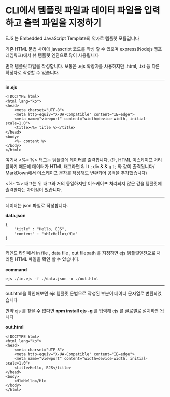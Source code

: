 # CLI에서 템플릿 파일과 데이터 파일을 입력하고 출력 파일을 지정하기

EJS 는 Embedded JavaScript Template의 약자로 템플릿 모듈입니다   

기존 HTML 문법 사이에 javascript 코드를 작성 할 수 있으며 
express(Nodejs 웹프레임워크)에서 뷰 템플릿 엔진으로 많이 사용됩니다   

먼저 템플릿 파일을 작성합니다. 보통은 .ejs 확장자를 사용하지만 .html, .txt 등 다른 확장자로 작성할 수 있습니다.

- - - - -

**in.ejs**
```
<!DOCTYPE html>
<html lang="ko">
<head>
    <meta charset="UTF-8">
    <meta http-equiv="X-UA-Compatible" content="IE=edge">
    <meta name="viewport" content="width=device-width, initial-scale=1.0">
    <title><%= title %></title>
</head>
<body>
    <%- content %>
</body>
</html>
```

여기서 <%= %> 태그는 템플릿에 데이터를 출력합니다. (단, HTML 이스케이프 처리를하기 때문에 데이터가 HTML 태그라면 & l t ; div & & g t ; 와 같이 출력됩니다/ MarkDown에서 이스케이프 문자를 작성해도 변환되어 공백을 추가했습니다)

<%- %> 태그는 위 태그와 거의 동일하지만 이스케이프 처리되지 않은 값을 템플릿에 출력한다는 차이점이 있습니다.   

- - - - -

데이터는 json 파일로 작성합니다. 

**data.json**
```
{
    "title" : "Hello, EJS",
    "content" : "<H1>Hello</H1>"
}
```

- - - - -

커멘드 라인에서 in file , data file , out filepath 를 지정하면 ejs 템플릿엔진으로 처리된 HTML 파일을 확인 할 수 있습니다.

**command**
```
ejs ./in.ejs -f ./data.json -o ./out.html
```

- - - - -

out.html을 확인해보면 ejs 템플릿 문법으로 작성된 부분이 데이터 문자열로 변환되었습니다

만약 ejs 를 찾을 수 없다면 **npm install ejs -g** 를 입력해 ejs 를 글로벌로 설치하면 됩니다

**out.html**
```
<!DOCTYPE html>
<html lang="ko">
<head>
    <meta charset="UTF-8">
    <meta http-equiv="X-UA-Compatible" content="IE=edge">
    <meta name="viewport" content="width=device-width, initial-scale=1.0">
    <title>Hello, EJS</title>
</head>
<body>
    <H1>Hello</H1>
</body>
</html>
```